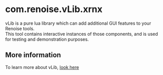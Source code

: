 # com.renoise.vLib.xrnx

vLib is a pure lua library which can add additional GUI features to your Renoise tools.  
This tool contains interactive instances of those components, and is used for testing and demonstration purposes.

## More information

To learn more about vLib, [look here](https://github.com/renoise/xrnx/tree/master/Tools/com.renoise.vLib.xrnx/vLib) 
